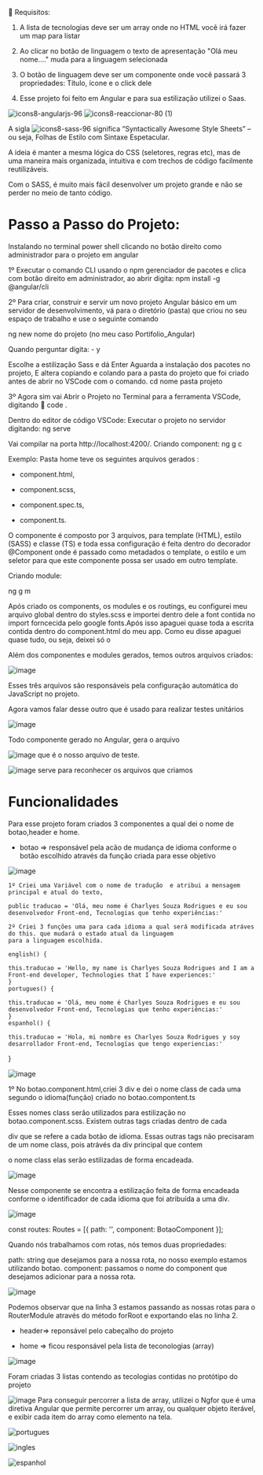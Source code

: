 
:pushpin: Requisitos:

1) A lista de tecnologias deve ser um array onde no HTML você irá fazer um map para listar

2) Ao clicar no botão de linguagem  o texto de apresentação "Olá meu nome...." muda para
a linguagem selecionada

3) O botão de linguagem  deve ser um componente onde você passará 3 propriedades: Título,
ícone e o click dele

4) Esse projeto foi feito em Angular e para sua estilização utilizei o Saas.

![icons8-angularjs-96](https://user-images.githubusercontent.com/98665329/209447866-60be6467-21b1-4bcf-80f5-5461672606d7.png)
![icons8-reaccionar-80 (1)](https://user-images.githubusercontent.com/98665329/209447955-21ed9b80-f5cb-4ef3-9ff0-2f6334dcc318.png)


A sigla  ![icons8-sass-96](https://user-images.githubusercontent.com/98665329/209448163-190c29d1-5e4a-4399-b3b0-e2b6319a17dc.png) significa “Syntactically Awesome Style Sheets” – ou seja, Folhas de Estilo com Sintaxe Espetacular.


A ideia é manter a mesma lógica do CSS (seletores, regras etc), mas de uma maneira mais organizada, intuitiva e com trechos de código facilmente reutilizáveis.

Com o SASS, é muito mais fácil desenvolver um projeto grande e não se perder no meio de tanto código.
   


# Passo a Passo do Projeto:
Instalando no terminal power shell clicando no botão direito como administrador para o projeto em angular 

1º Executar o comando CLI usando o npm gerenciador de pacotes e clica com botão direito em administrador, ao abrir digita:
npm install -g @angular/cli  

2º Para criar, construir e servir um novo projeto Angular básico em um servidor de desenvolvimento, vá para o diretório (pasta) que criou no seu espaço de trabalho e use o seguinte comando

ng new nome do projeto (no meu caso Portifolio_Angular)  

Quando perguntar digita: - y 

Escolhe a estilização Sass e dá Enter 
Aguarda a instalação dos pacotes no projeto,
E altera copiando e colando para a pasta do projeto que foi criado antes de abrir no VSCode com o comando.
cd nome pasta projeto

3º Agora sim vai Abrir o Projeto no Terminal para a ferramenta VSCode, digitando 👊
code .

Dentro do editor de código VSCode:
Executar o projeto no servidor digitando:
ng serve


Vai compilar na porta http://localhost:4200/.
Criando component:
ng g c

Exemplo: Pasta home teve os seguintes arquivos gerados :

- component.html,
* component.scss,
+ component.spec.ts,
- component.ts.

 O componente é composto por 3 arquivos, para template (HTML), estilo (SASS) e classe (TS) e toda essa configuração é feita dentro do decorador @Component onde é passado como metadados o template, o estilo e um seletor para que este componente possa ser usado em outro template.

Criando module:

ng g m


Após criado os components, os modules e os routings, eu configurei meu arquivo global dentro do styles.scss e importei
dentro dele a font contida no import forncecida pelo google fonts.Após isso apaguei quase toda a escrita contida dentro
do component.html do meu app. Como eu disse apaguei quase tudo, ou seja, deixei só o
<router-outlet></router-outlet>

Além dos componentes e modules gerados, temos outros arquivos criados:

![image](https://user-images.githubusercontent.com/98665329/209446966-d8cc9f29-7912-4121-9609-14fb43a6b5e9.png)

Esses três arquivos são responsáveis pela configuração automática do JavaScript no projeto.

Agora vamos falar desse outro que é usado para realizar testes unitários

![image](https://user-images.githubusercontent.com/98665329/209447030-20476632-0adf-4592-8d1c-dfc482cf20cc.png)


Todo componente gerado no Angular, gera o arquivo

![image](https://user-images.githubusercontent.com/98665329/209447166-8130cb42-cca8-4849-aa89-6c35a337b42f.png) 
que é o nosso arquivo de teste.

![image](https://user-images.githubusercontent.com/98665329/209447218-85e03a2a-15bd-45fd-a86d-6ad33280a129.png)
serve para reconhecer os arquivos que criamos


# Funcionalidades 

Para esse projeto foram criados 3 componentes a qual dei o nome de botao,header e home.

- botao => responsável pela acão de mudança de idioma conforme o botão escolhido através da função criada para esse objetivo

![image](https://user-images.githubusercontent.com/98665329/209449663-3ba38117-9849-4187-9a2d-a14d50b49b46.png)
   
    1º Criei uma Variável com o nome de tradução  e atribui a mensagem principal e atual do texto,
   
    public traducao = 'Olá, meu nome é Charlyes Souza Rodrigues e eu sou desenvolvedor Front-end, Tecnologias que tenho experiências:'
    
    2º Criei 3 funções uma para cada idioma a qual será modificada atráves do this. que mudará o estado atual da linguagem
    para a linguagem escolhida.
    
    english() {

    this.traducao = 'Hello, my name is Charlyes Souza Rodrigues and I am a Front-end developer, Technologies that I have experiences:'
    }
    portugues() {

    this.traducao = 'Olá, meu nome é Charlyes Souza Rodrigues e eu sou desenvolvedor Front-end, Tecnologias que tenho experiências:'
    }
    espanhol() {

    this.traducao = 'Hola, mi nombre es Charlyes Souza Rodrigues y soy desarrollador Front-end, Tecnologías que tengo experiencias:'
   }

![image](https://user-images.githubusercontent.com/98665329/209449957-3faf65c7-1b80-4231-bcfa-815ddaed3838.png)

 1º No botao.component.html,criei 3 div e dei o nome class de cada uma segundo o idioma(função) criado no botao.compontent.ts
 
 Esses nomes class serão utilizados para estilização no botao.component.scss. Existem outras tags criadas dentro de cada
 
 div que se refere a cada botão de idioma. Essas outras tags não precisaram de um nome class, pois atrávés da div principal que contem
 
 o nome class  elas serão estilizadas de forma encadeada.

![image](https://user-images.githubusercontent.com/98665329/209451014-5923ce89-b98e-4040-bc9b-e5bcfd8c0cf4.png)

Nesse componente se encontra a estilização feita de forma encadeada conforme o identificador de cada idioma que foi atribuída a uma div.

![image](https://user-images.githubusercontent.com/98665329/209451220-126989a3-7fa9-44c3-bff4-3f7de1806801.png)


const routes: Routes = [{ path: '', component: BotaoComponent }];

Quando nós trabalhamos com rotas, nós temos duas propriedades:

path: string que desejamos para a nossa rota, no nosso exemplo estamos utilizando botao.
component: passamos o nome do component que desejamos adicionar para a nossa rota.

![image](https://user-images.githubusercontent.com/98665329/209451449-2b8a2a88-bdd5-46bb-ac94-7ac4e7028b3d.png)

Podemos observar que na linha 3 estamos passando as nossas rotas para o RouterModule através do método forRoot e exportando elas no linha 2.

* header=> reponsável pelo cabeçalho do projeto

* home => ficou responsável pela lista de teconologias (array)

![image](https://user-images.githubusercontent.com/98665329/209451623-ab0658ea-79bd-4606-ad57-bb8a12c57cec.png)

Foram criadas 3 listas contendo as tecologias contidas no protótipo do projeto

![image](https://user-images.githubusercontent.com/98665329/209451871-13871f4f-08a3-499f-8264-bc574f4380ce.png)
Para conseguir percorrer a lista de array, utilizei o Ngfor que é uma diretiva Angular que permite percorrer um array, ou 
qualquer objeto iterável, e exibir cada item do array como elemento na tela.


![portugues](https://user-images.githubusercontent.com/98665329/207726923-15719394-0827-4576-8269-7d42be95396a.PNG)


![ingles](https://user-images.githubusercontent.com/98665329/207726937-bce02733-25cf-44bb-b58d-8ba0901429de.PNG)


![espanhol](https://user-images.githubusercontent.com/98665329/207726959-6aeead59-b916-498e-adb4-067b4f9580cf.PNG)
